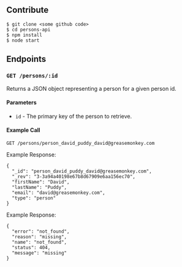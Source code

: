 ## Contribute

```
$ git clone <some github code>
$ cd persons-api
$ npm install
$ node start
```

## Endpoints

### `GET /persons/:id`

Returns a JSON object representing a person for a given person id.

#### Parameters

- `id` - The primary key of the person to retrieve.

#### Example Call

```
GET /persons/person_david_puddy_david@greasemonkey.com
```

Example Response:

```
{
  "_id": "person_david_puddy_david@greasemonkey.com",
  "_rev": "3-3a94a40198e67b8d67909e6aa156ec70",
  "firstName": "David",
  "lastName": "Puddy",
  "email": "david@greasemonkey.com",
  "type": "person"
}
```

Example Response:

```
{
  "error": "not_found",
  "reason": "missing",
  "name": "not_found",
  "status": 404,
  "message": "missing"
}
```
